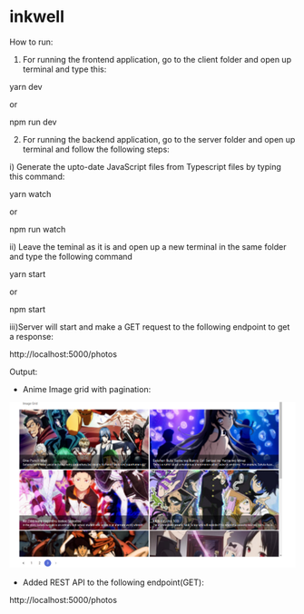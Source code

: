 # inkwell
How to run:

1) For running the frontend application, go to the client folder and open up terminal and type this:

yarn dev

or 

npm run dev


2) For running the backend application, go to the server folder and open up terminal and follow the following steps:

i) Generate the upto-date JavaScript files from Typescript files by typing this command:

yarn watch

or 

npm run watch

ii) Leave the teminal as it is and open up a new terminal in the same folder and type the following command

yarn start

or

npm start

iii)Server will start and make a GET request to the following endpoint to get a response:

http://localhost:5000/photos

Output:
* Anime Image grid with pagination:
<img src="./previews/prev-1.png"/>

* Added REST API to the following endpoint(GET):

http://localhost:5000/photos